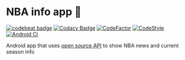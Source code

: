 # NBA info app 🏀

[![codebeat badge](https://codebeat.co/badges/f2dd4693-9666-47ff-b2fa-2666d8326f01)](https://codebeat.co/projects/github-com-carlaf92-nba-app-master)
[![Codacy Badge](https://app.codacy.com/project/badge/Grade/51c58c09df8445e5a8d34b53d750bfca)](https://www.codacy.com/gh/carlaf92/nba-app/dashboard?utm_source=github.com&amp;utm_medium=referral&amp;utm_content=carlaf92/nba-app&amp;utm_campaign=Badge_Grade)
[![CodeFactor](https://www.codefactor.io/repository/github/carlaf92/nba-app/badge)](https://www.codefactor.io/repository/github/carlaf92/nba-app)
[![CodeStyle](https://img.shields.io/badge/code%20style-%E2%9D%A4-FF4081.svg)](https://ktlint.github.io/)
[![Android CI](https://github.com/carlaf92/nba-app/workflows/Android%20CI/badge.svg)](https://github.com/carlaf92/nba-app/actions)

Android app that uses [open source API](https://github.com/jasonroman/nba-api) to show NBA news and current season info
